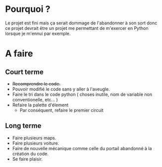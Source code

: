 # Pourquoi ? 
Le projet est fini mais ça serait dommage de l'abandonner à son sort donc ce projet devrait être un projet me permettant de m'exercer en Python lorsque je m'ennui par exemple.

# A faire 
## Court terme
- ~~Recomprendre le code.~~
- Pouvoir modifié le code sans y aller à l'aveugle.
- Faire le tri dans le code python ( choses inutile, nom de variable non conventionelle, etc... )
- Refaire la palette d'élement
   - Par conséquent, refaire le premier circuit

## Long terme
- Faire plusieurs maps.
- Faire plusieurs voiture.
- Faire de nouvelle mécanique comme celle du portail abandonné à la création du code.
- Se faire plaisir.